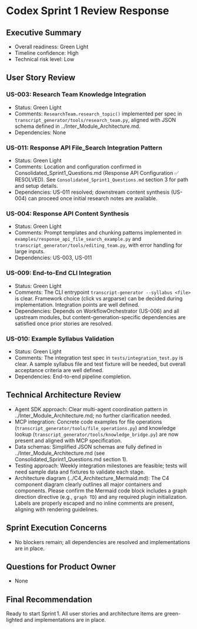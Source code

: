 # Codex Sprint 1 Review Response

## Executive Summary

- Overall readiness: Green Light
- Timeline confidence: High
- Technical risk level: Low

## User Story Review

### US-003: Research Team Knowledge Integration

- Status: Green Light
- Comments: `ResearchTeam.research_topic()` implemented per spec in `transcript_generator/tools/research_team.py`, aligned with JSON schema defined in ../Inter_Module_Architecture.md.
- Dependencies: None

### US-011: Response API File_Search Integration Pattern

- Status: Green Light
- Comments: Location and configuration confirmed in Consolidated_Sprint1_Questions.md (Response API Configuration ✅ RESOLVED). See `Consolidated_Sprint1_Questions.md` section 3 for path and setup details.
- Dependencies: US-011 resolved; downstream content synthesis (US-004) can proceed once initial research notes are available.

### US-004: Response API Content Synthesis

- Status: Green Light
- Comments: Prompt templates and chunking patterns implemented in `examples/response_api_file_search_example.py` and `transcript_generator/tools/editing_team.py`, with error handling for large inputs.
- Dependencies: US-003, US-011

### US-009: End-to-End CLI Integration

- Status: Green Light
- Comments: The CLI entrypoint `transcript-generator --syllabus <file>` is clear. Framework choice (click vs argparse) can be decided during implementation. Integration points are well defined.
- Dependencies: Depends on WorkflowOrchestrator (US-006) and all upstream modules, but content-generation-specific dependencies are satisfied once prior stories are resolved.

### US-010: Example Syllabus Validation

- Status: Green Light
- Comments: The integration test spec in `tests/integration_test.py` is clear. A sample syllabus file and test fixture will be needed, but overall acceptance criteria are well defined.
- Dependencies: End-to-end pipeline completion.

## Technical Architecture Review

- Agent SDK approach: Clear multi-agent coordination pattern in ../Inter_Module_Architecture.md; no further clarification needed.
- MCP integration: Concrete code examples for file operations (`transcript_generator/tools/file_operations.py`) and knowledge lookup (`transcript_generator/tools/knowledge_bridge.py`) are now present and aligned with MCP specification.
- Data schemas: Simplified JSON schemas are fully defined in ../Inter_Module_Architecture.md (see Consolidated_Sprint1_Questions.md section 1).
- Testing approach: Weekly integration milestones are feasible; tests will need sample data and fixtures to validate each stage.
- Architecture diagram (../C4_Architecture_Mermaid.md): The C4 component diagram clearly outlines all major containers and components. Please confirm the Mermaid code block includes a graph direction directive (e.g., `graph TD`) and any required plugin initialization. Labels are properly escaped and no inline comments are present, aligning with rendering guidelines.

## Sprint Execution Concerns

- No blockers remain; all dependencies are resolved and implementations are in place.

## Questions for Product Owner

- None

## Final Recommendation

Ready to start Sprint 1. All user stories and architecture items are green-lighted and implementations are in place.
